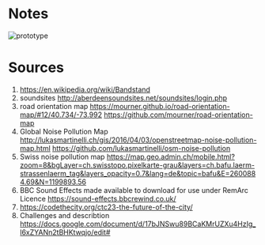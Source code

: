 # Notes
![prototype](/img/map_digital_sound.png)


# Sources
1. https://en.wikipedia.org/wiki/Bandstand
2. soundsites http://aberdeensoundsites.net/soundsites/login.php
3. road orientation map https://mourner.github.io/road-orientation-map/#12/40.734/-73.992 https://github.com/mourner/road-orientation-map
4. Global Noise Pollution Map http://lukasmartinelli.ch/gis/2016/04/03/openstreetmap-noise-pollution-map.html https://github.com/lukasmartinelli/osm-noise-pollution
5. Swiss noise pollution map https://map.geo.admin.ch/mobile.html?zoom=8&bgLayer=ch.swisstopo.pixelkarte-grau&layers=ch.bafu.laerm-strassenlaerm_tag&layers_opacity=0.7&lang=de&topic=bafu&E=2600884.69&N=1199893.56
6. BBC Sound Effects made available to download for use under RemArc Licence https://sound-effects.bbcrewind.co.uk/
7. https://codethecity.org/ctc23-the-future-of-the-city/
8. Challenges and describtion https://docs.google.com/document/d/17bJNSwu89BCaKMrUZXu4HzIg_l6xZYANn2tBHKtwqjo/edit#


